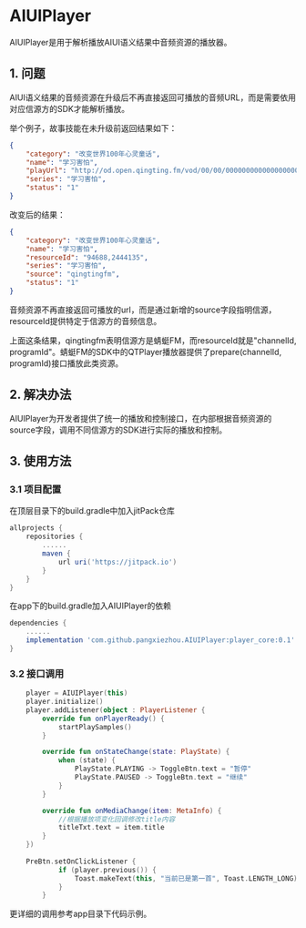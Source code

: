 # AIUIPlayer

AIUIPlayer是用于解析播放AIUI语义结果中音频资源的播放器。

## 1. 问题

AIUI语义结果的音频资源在升级后不再直接返回可播放的音频URL，而是需要依用对应信源方的SDK才能解析播放。

举个例子，故事技能在未升级前返回结果如下：

``` json
{
	"category": "改变世界100年心灵童话",
	"name": "学习害怕",
	"playUrl": "http://od.open.qingting.fm/vod/00/00/0000000000000000000025243697_64.m4a?u=786&channelId=94688&programId=2444135",
	"series": "学习害怕",
	"status": "1"
}
```

改变后的结果：

``` json
{
	"category": "改变世界100年心灵童话",
	"name": "学习害怕",
	"resourceId": "94688,2444135",
	"series": "学习害怕",
	"source": "qingtingfm",
	"status": "1"
}
```

音频资源不再直接返回可播放的url，而是通过新增的source字段指明信源，resourceId提供特定于信源方的音频信息。

上面这条结果，qingtingfm表明信源方是蜻蜓FM，而resourceId就是"channelId, programId"。蜻蜓FM的SDK中的QTPlayer播放器提供了prepare(channelId, programId)接口播放此类资源。

## 2. 解决办法

AIUIPlayer为开发者提供了统一的播放和控制接口，在内部根据音频资源的source字段，调用不同信源方的SDK进行实际的播放和控制。

## 3. 使用方法

### 3.1 项目配置

在顶层目录下的build.gradle中加入jitPack仓库

``` groovy
allprojects {
    repositories {
        ......
        maven {
            url uri('https://jitpack.io')
        }
    }
}
```

在app下的build.gradle加入AIUIPlayer的依赖

``` groovy
dependencies {
    ......
    implementation 'com.github.pangxiezhou.AIUIPlayer:player_core:0.1'
}
```

### 3.2 接口调用

``` kotlin
    player = AIUIPlayer(this)
    player.initialize()
    player.addListener(object : PlayerListener {
        override fun onPlayerReady() {
            startPlaySamples()
        }

        override fun onStateChange(state: PlayState) {
            when (state) {
                PlayState.PLAYING -> ToggleBtn.text = "暂停"
                PlayState.PAUSED -> ToggleBtn.text = "继续"
            }
        }

        override fun onMediaChange(item: MetaInfo) {
            //根据播放项变化回调修改title内容
            titleTxt.text = item.title
        }
    })
    
    PreBtn.setOnClickListener {
            if (player.previous()) {
                Toast.makeText(this, "当前已是第一首", Toast.LENGTH_LONG).show()
            }
        }
```

更详细的调用参考app目录下代码示例。
